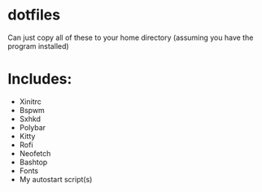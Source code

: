 # dotfiles </br>
Can just copy all of these to your home directory (assuming you have the program installed) </br>

# Includes: </br>
 - Xinitrc
 - Bspwm
 - Sxhkd
 - Polybar
 - Kitty
 - Rofi
 - Neofetch
 - Bashtop
 - Fonts
 - My autostart script(s)
